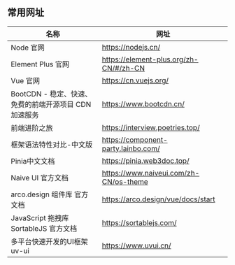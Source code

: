 ## 常用网址

| 名称                                 | 网址                                     |
|------------------------------------|----------------------------------------|
| Node 官网                            | https://nodejs.cn/                     |
| Element Plus 官网                    | https://element-plus.org/zh-CN/#/zh-CN |
| Vue 官网                             | https://cn.vuejs.org/                  |
| BootCDN - 稳定、快速、免费的前端开源项目 CDN 加速服务 | https://www.bootcdn.cn/                |
| 前端进阶之旅                             | https://interview.poetries.top/        |
| 框架语法特性对比-中文版                       | https://component-party.lainbo.com/    |
| Pinia中文文档                          | https://pinia.web3doc.top/             |
| Naive UI 官方文档                      | https://www.naiveui.com/zh-CN/os-theme |                             
| arco.design 组件库 官方文档               | https://arco.design/vue/docs/start     |                             
| JavaScript 拖拽库 SortableJS 官方文档     | https://sortablejs.com/                |                              
| 多平台快速开发的UI框架 uv-ui                 | https://www.uvui.cn/                   |                               
